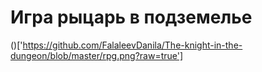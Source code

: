 # Игра рыцарь в подземелье

()['https://github.com/FalaleevDanila/The-knight-in-the-dungeon/blob/master/rpg.png?raw=true']
